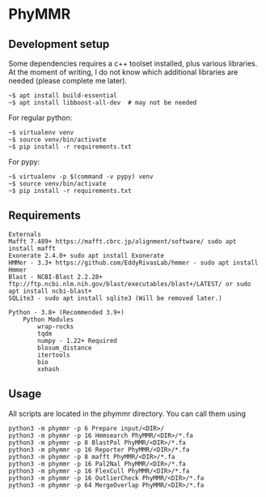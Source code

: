 # PhyMMR

## Development setup

Some dependencies requires a c++ toolset installed, plus various libraries. At the
moment of writing, I do not know which additional libraries are needed (please complete
me later).

	~$ apt install build-essential
	~$ apt install libboost-all-dev  # may not be needed

For regular python:

	~$ virtualenv venv
	~$ source venv/bin/activate
	~$ pip install -r requirements.txt

For pypy:

	~$ virtualenv -p $(command -v pypy) venv
	~$ source venv/bin/activate
	~$ pip install -r requirements.txt

## Requirements
	
	Externals
	Mafft 7.489+ https://mafft.cbrc.jp/alignment/software/ sudo apt install mafft
	Exonerate 2.4.0+ sudo apt install Exonerate
	HMMer - 3.3+ https://github.com/EddyRivasLab/hmmer - sudo apt install Hmmer
	Blast - NCBI-Blast 2.2.28+ ftp://ftp.ncbi.nlm.nih.gov/blast/executables/blast+/LATEST/ or sudo apt install ncbi-blast+
	SQLite3 - sudo apt install sqlite3 (Will be removed later.)
	
	Python - 3.8+ (Recommended 3.9+)
		Python Modules
			wrap-rocks
			tqdm
			numpy - 1.22+ Required
			blosum_distance
			itertools
			bio
			xxhash

## Usage

All scripts are located in the phymmr directory. You can call them using

	python3 -m phymmr -p 6 Prepare input/<DIR>/
	python3 -m phymmr -p 16 Hmmsearch PhyMMR/<DIR>/*.fa
	python3 -m phymmr -p 8 BlastPal PhyMMR/<DIR>/*.fa
	python3 -m phymmr -p 16 Reporter PhyMMR/<DIR>/*.fa
	python3 -m phymmr -p 8 mafft PhyMMR/<DIR>/*.fa
	python3 -m phymmr -p 16 Pal2Nal PhyMMR/<DIR>/*.fa
	python3 -m phymmr -p 16 FlexCull PhyMMR/<DIR>/*.fa
	python3 -m phymmr -p 16 OutlierCheck PhyMMR/<DIR>/*.fa
	python3 -m phymmr -p 64 MergeOverlap PhyMMR/<DIR>/*.fa

